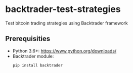 # backtrader-test-strategies

Test bitcoin trading strategies using Backtrader framework

## Prerequisities

- Python 3.6+: https://www.python.org/downloads/
- Backtrader module: 
    ```
    pip install backtrader
    ```